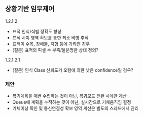 ## 상황기반 임무제어

1.2.1.2
- 표적 인식/식별 정확도 향상
- 표적 시야 영역 확보를 통한 최소 비행 추적
- 표적이 수목, 장애물, 지형 등에 가려진 경우
- (질문) 표적의 픽셀 수 부족/불분명한 상태 정의?

1.2.1.2.1
- (질문) 인식 Class 신뢰도가 오탐에 의한 낮은 confidence일 경우?

### 제안
- 복귀계획을 매번 수립하는 것이 아닌, 복귀모드 전환 시에만 계산
- Queue에 계획을 누적하는 것이 아닌, 실시간으로 기체움직임 결정
- 기체이상 확인 및 통신연결성 확보 영역 계산은 별도의 스레드에서 관리